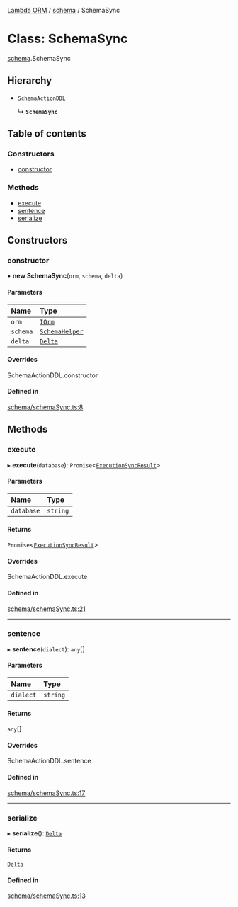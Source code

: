 [Lambda ORM](../README.md) / [schema](../modules/schema.md) / SchemaSync

# Class: SchemaSync

[schema](../modules/schema.md).SchemaSync

## Hierarchy

- `SchemaActionDDL`

  ↳ **`SchemaSync`**

## Table of contents

### Constructors

- [constructor](schema.SchemaSync.md#constructor)

### Methods

- [execute](schema.SchemaSync.md#execute)
- [sentence](schema.SchemaSync.md#sentence)
- [serialize](schema.SchemaSync.md#serialize)

## Constructors

### constructor

• **new SchemaSync**(`orm`, `schema`, `delta`)

#### Parameters

| Name | Type |
| :------ | :------ |
| `orm` | [`IOrm`](../interfaces/model.IOrm.md) |
| `schema` | [`SchemaHelper`](schema.SchemaHelper.md) |
| `delta` | [`Delta`](model.Delta.md) |

#### Overrides

SchemaActionDDL.constructor

#### Defined in

[schema/schemaSync.ts:8](https://github.com/FlavioLionelRita/lambda-orm/blob/8689963/src/orm/schema/schemaSync.ts#L8)

## Methods

### execute

▸ **execute**(`database`): `Promise`<[`ExecutionSyncResult`](../interfaces/schema.ExecutionSyncResult.md)\>

#### Parameters

| Name | Type |
| :------ | :------ |
| `database` | `string` |

#### Returns

`Promise`<[`ExecutionSyncResult`](../interfaces/schema.ExecutionSyncResult.md)\>

#### Overrides

SchemaActionDDL.execute

#### Defined in

[schema/schemaSync.ts:21](https://github.com/FlavioLionelRita/lambda-orm/blob/8689963/src/orm/schema/schemaSync.ts#L21)

___

### sentence

▸ **sentence**(`dialect`): `any`[]

#### Parameters

| Name | Type |
| :------ | :------ |
| `dialect` | `string` |

#### Returns

`any`[]

#### Overrides

SchemaActionDDL.sentence

#### Defined in

[schema/schemaSync.ts:17](https://github.com/FlavioLionelRita/lambda-orm/blob/8689963/src/orm/schema/schemaSync.ts#L17)

___

### serialize

▸ **serialize**(): [`Delta`](model.Delta.md)

#### Returns

[`Delta`](model.Delta.md)

#### Defined in

[schema/schemaSync.ts:13](https://github.com/FlavioLionelRita/lambda-orm/blob/8689963/src/orm/schema/schemaSync.ts#L13)
